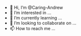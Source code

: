 - 👋 Hi, I’m @Caring-Andrew
- 👀 I’m interested in ...
- 🌱 I’m currently learning ...
- 💞️ I’m looking to collaborate on ...
- 📫 How to reach me ...

<!---
Caring-Andrew/Caring-Andrew is a ✨ special ✨ repository because its `README.md` (this file) appears on your GitHub profile.
You can click the Preview link to take a look at your changes.
--->
